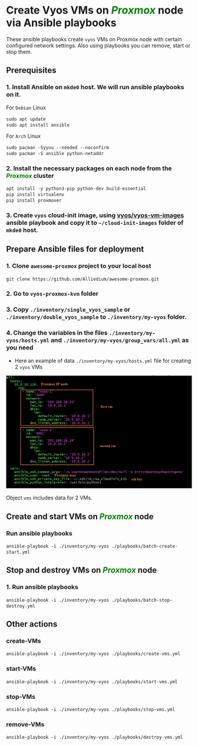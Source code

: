 # Create Vyos VMs on ***<font color="green">Proxmox</font>*** node via Ansible playbooks
  
  These ansible playbooks create `vyos` VMs on Proxmox node with certain configured network settings. Also using playbooks you can remove, start or stop them.

## Prerequisites
  ### 1. Install Ansible on `mkde0` host. We will run ansible playbooks on it.

  For `Debian` Linux
  ```
  sudo apt update
  sudo apt install ansible
  ```

  For `Arch` Linux

  ```
  sudo pacman -Syyuu --needed --noconfirm
  sudo pacman -S ansible python-netaddr
  ```

  ### 2. Install the necessary packages on each node from the ***<font color="green">Proxmox</font>*** cluster
  
  ```
  apt install -y python3-pip python-dev build-essential
  pip install virtualenv
  pip install proxmoxer
  ```

  ### 3. Create `vyos` cloud-init image, using [vyos/vyos-vm-images](https://github.com/vyos/vyos-vm-images) ansible playbook  and copy it to `~/cloud-init-images` folder of `mkde0` host.

## Prepare Ansible files for deployment
  ### 1. Clone `awesome-proxmox` project to your local host
  
  ```
  git clone https://github.com/Alliedium/awesome-proxmox.git
  ```
  ### 2. Go to `vyos-proxmox-kvm` folder
  ### 3. Copy `./inventory/single_vyos_sample` or `./inventory/double_vyos_sample` to `./inventory/my-vyos` folder.
  ### 4. Change the variables in the files `./inventory/my-vyos/hosts.yml` and `./inventory/my-vyos/group_vars/all.yml` as you need
   
  * Here an example of data `./inventory/my-vyos/hosts.yml` file for creating 2 `vyos` VMs

  ![image](./images/hosts3.jpg)

  Object `vms` includes data for 2 VMs.  

## Create and start VMs on ***<font color="green">Proxmox</font>*** node
 
  ### Run ansible playbooks

  ```
  ansible-playbook -i ./inventory/my-vyos ./playbooks/batch-create-start.yml
  ```
## Stop and destroy VMs on ***<font color="green">Proxmox</font>*** node
   ### 1. Run ansible playbooks

  ```
  ansible-playbook -i ./inventory/my-vyos ./playbooks/batch-stop-destroy.yml
  ```

## Other actions

   ### create-VMs

   ```
   ansible-playbook -i ./inventory/my-vyos ./playbooks/create-vms.yml
   ```

   ### start-VMs

   ```
   ansible-playbook -i ./inventory/my-vyos ./playbooks/start-vms.yml
   ```

   ### stop-VMs

   ```
   ansible-playbook -i ./inventory/my-vyos ./playbooks/stop-vms.yml
   ```

   ###  remove-VMs

   ```
   ansible-playbook -i ./inventory/my-vyos ./playbooks/destroy-vms.yml
   ```